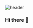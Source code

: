![header](https://capsule-render.vercel.app/api?type=cylinder&customColorList=0,1,2,3,4&section=header&height=250&text=안녕하녕~&desc=Hello%20Hi~&animation=fadeIn&fontSize=50)
### Hi there 👋

<!--
**clickang/clickang** is a ✨ _special_ ✨ repository because its `README.md` (this file) appears on your GitHub profile.

Here are some ideas to get you started:

- 🔭 I’m currently working on ...
- 🌱 I’m currently learning ...
- 👯 I’m looking to collaborate on ...
- 🤔 I’m looking for help with ...
- 💬 Ask me about ...
- 📫 How to reach me: ...
- 😄 Pronouns: ...
- ⚡ Fun fact: ...
-->
